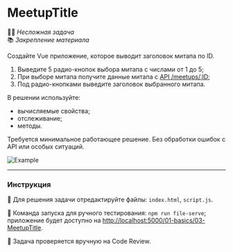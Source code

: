 # MeetupTitle

👶🏻 _Несложная задача_<br />
📚 _Закрепление материала_

<!--start_statement-->
Создайте Vue приложение, которое выводит заголовок митапа по ID.

1. Выведите 5 радио-кнопок выбора митапа с числами от 1 до 5;
2. При выборе митапа получите данные митапа с [API /meetups/:ID](https://course-vue.javascript.ru/api/#/Meetups/MeetupsController_findById);
3. Под радио-кнопками выведите заголовок выбранного митапа.

В решении используйте:
- вычисляемые свойства;
- отслеживание;
- методы.
  
Требуется минимальное работающее решение. Без обработки ошибок с API или особых ситуаций.

<img src="https://i.imgur.com/OIY65eg.gif" alt="Example">
<!--end_statement-->

---

### Инструкция

📝 Для решения задачи отредактируйте файлы: `index.html`, `script.js`.

🚀 Команда запуска для ручного тестирования: `npm run file-serve`;<br>
приложение будет доступно на [http://localhost:5000/01-basics/03-MeetupTitle](http://localhost:5000/01-basics/03-MeetupTitle).

💬 Задача проверяется вручную на Code Review.
